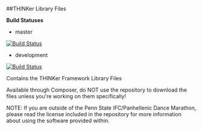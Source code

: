 ##THINKer Library Files

**Build Statuses**

* master

[![Build Status](https://travis-ci.org/penn-state-dance-marathon/thon-thinker-lib.svg?branch=master)](https://travis-ci.org/penn-state-dance-marathon/thon-thinker-lib.svg?branch=master)

* development

[![Build Status](https://travis-ci.org/penn-state-dance-marathon/thon-thinker-lib.svg?branch=development)](https://travis-ci.org/penn-state-dance-marathon/thon-thinker-lib.svg?branch=development)

Contains the THINKer Framework Library Files

Available through Composer, do NOT use the repository to download the files unless you're working on them specifically!

NOTE: If you are outside of the Penn State IFC/Panhellenic Dance Marathon, please read the license included in the repository for more information about using the software provided within.
